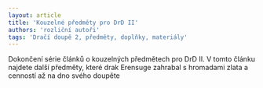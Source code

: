 ```yaml
---
layout: article
title: 'Kouzelné předměty pro DrD II'
authors: 'rozliční autoři'
tags: 'Dračí doupě 2, předměty, doplňky, materiály'
---
```


Dokončení série článků o kouzelných předmětech pro DrD II. V tomto článku najdete další předměty, které drak Erensuge zahrabal s hromadami zlata a cenností až na dno svého doupěte
